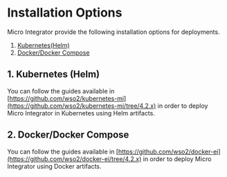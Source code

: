 # Installation Options

Micro Integrator provide the following installation options for deployments.

1. [Kubernetes(Helm)](#1-kubernetes-helm)
2. [Docker/Docker Compose](#2-dockerdocker-compose)

## 1. Kubernetes (Helm)

You can follow the guides available in [https://github.com/wso2/kubernetes-mi](https://github.com/wso2/kubernetes-mi/tree/4.2.x) in order to deploy Micro Integrator in Kubernetes using Helm artifacts.

## 2. Docker/Docker Compose

You can follow the guides available in [https://github.com/wso2/docker-ei](https://github.com/wso2/docker-ei/tree/4.2.x) in order to deploy Micro Integrator using Docker artifacts.
